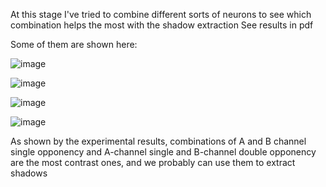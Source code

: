 
At this stage I've tried to combine different sorts of neurons to see which combination helps the most with the shadow extraction
See results in pdf

Some of them are shown here:

![image](https://user-images.githubusercontent.com/68292792/159418553-af920cff-79cc-4c8d-88ea-19fed750c352.png)

![image](https://user-images.githubusercontent.com/68292792/159418722-e208181d-6e76-406e-b539-ab808d732400.png)

![image](https://user-images.githubusercontent.com/68292792/159418735-b70831a9-8027-47b3-82cf-c4caed05ecda.png)

![image](https://user-images.githubusercontent.com/68292792/159418742-2ff47a7e-57b4-451d-b01c-ef313a03b912.png)


As shown by the experimental results, combinations of A and B channel single opponency and A-channel single and B-channel double opponency are the most contrast ones, and we probably can use them to extract shadows
